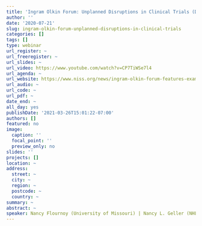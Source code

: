 ```yaml
---
title: 'Ingram Olkin Forum: Unplanned Disruptions in Clinical Trials (Day 1)'
author: ''
date: '2020-07-21'
slug: ingram-olkin-forum-unplanned-disruptions-in-clinical-trials
categories: []
tags: []
type: webinar
url_register: ~
url_freeregister: ~
url_slides: ~
url_video: https://www.youtube.com/watch?v=CP7TiWSe7l4
url_agenda: ~
url_website: https://www.niss.org/news/ingram-olkin-forum-features-examplesadvice-regarding-unplanned-disruptions-clinical-trials
url_audio: ~
url_code: ~
url_pdf: ~
date_end: ~
all_day: yes
publishDate: '2021-03-26T15:01:22-07:00'
authors: []
featured: no
image:
  caption: ''
  focal_point: ''
  preview_only: no
slides: ''
projects: []
location: ~
address:
  street: ~
  city: ~
  region: ~
  postcode: ~
  country: ~
summary: ~
abstract: ~
speaker: Nancy Flournoy (University of Missouri) | Nancy L. Geller (NHLBI) | Dean Follmann (NIAID) | Lisa McShane (NCI)
---
```

<!--more-->
